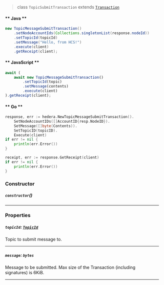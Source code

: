 > class `TopicSubmitTransaction` extends [`Transaction`](reference/core/Transaction.md)

<!-- tabs:start -->

#### ** Java **

```java
new TopicMessageSubmitTransaction()
    .setNodeAccountIds(Collections.singletonList(response.nodeId))
    .setTopicId(topicId)
    .setMessage("Hello, from HCS!")
    .execute(client)
    .getReceipt(client);
```

#### ** JavaScript **

```js
await (
    await new TopicMessageSubmitTransaction()
        .setTopicId(topic)
        .setMessage(contents)
        .execute(client)
).getReceipt(client);
```

#### ** Go **

```go
response, err := hedera.NewTopicMessageSubmitTransaction().
    SetNodeAccountIDs([]AccountID{resp.NodeID}).
    SetMessage([]byte(Contents)).
    SetTopicID(topicID).
    Execute(client)
if err != nil {
    println(err.Error())
}

receipt, err := response.GetReceipt(client)
if err != nil {
    println(err.Error())
}
```

<!-- tabs:end -->

### Constructor

##### `constructor`()

---

### Properties

##### `topicId`: [`TopicId`](reference/consensus/TopicId.md)

Topic to submit message to.

---

##### `message`: `bytes`

Message to be submitted. Max size of the Transaction (including signatures) is 6KiB.

---
